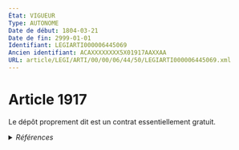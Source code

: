 ```yaml
---
État: VIGUEUR
Type: AUTONOME
Date de début: 1804-03-21
Date de fin: 2999-01-01
Identifiant: LEGIARTI000006445069
Ancien identifiant: ACAXXXXXXXX5X01917AAXXAA
URL: article/LEGI/ARTI/00/00/06/44/50/LEGIARTI000006445069.xml
---
```


<h1>Article 1917</h1>

Le dépôt proprement dit est un contrat essentiellement gratuit.


<details>
  <summary><em>Références</em></summary>

  <h2>Références faites par l'article</h2>
  
  <ul>
    <li>
      CODIFICATION source Loi 1804-03-14
    </li>
    <li>
      CREATION source Loi 1804-03-14 promulguée le 24 mars 1804
    </li>
  </ul>
</details>
